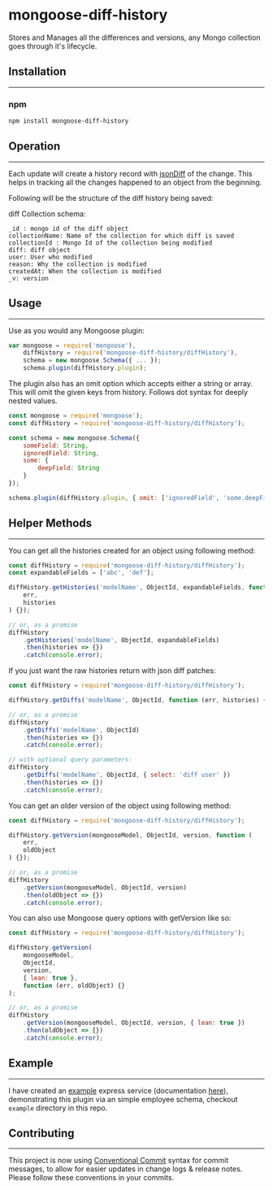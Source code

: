 # mongoose-diff-history

Stores and Manages all the differences and versions, any Mongo collection goes through it's lifecycle.

## Installation

---

### npm

```sh
npm install mongoose-diff-history
```

## Operation

---

Each update will create a history record with [jsonDiff](https://github.com/benjamine/jsondiffpatch) of the change. This helps in tracking all the changes happened to an object from the beginning.

Following will be the structure of the diff history being saved:

diff Collection schema:

```
_id : mongo id of the diff object
collectionName: Name of the collection for which diff is saved
collectionId : Mongo Id of the collection being modified
diff: diff object
user: User who modified
reason: Why the collection is modified
createdAt: When the collection is modified
_v: version
```

## Usage

---

Use as you would any Mongoose plugin:

```js
var mongoose = require('mongoose'),
    diffHistory = require('mongoose-diff-history/diffHistory'),
    schema = new mongoose.Schema({ ... });
    schema.plugin(diffHistory.plugin);
```

The plugin also has an omit option which accepts either a string or array. This will omit the given
keys from history. Follows dot syntax for deeply nested values.

```js
const mongoose = require('mongoose');
const diffHistory = require('mongoose-diff-history/diffHistory');

const schema = new mongoose.Schema({
    someField: String,
    ignoredField: String,
    some: {
        deepField: String
    }
});

schema.plugin(diffHistory.plugin, { omit: ['ignoredField', 'some.deepField'] });
```

## Helper Methods

---

You can get all the histories created for an object using following method:

```js
const diffHistory = require('mongoose-diff-history/diffHistory');
const expandableFields = ['abc', 'def'];

diffHistory.getHistories('modelName', ObjectId, expandableFields, function (
    err,
    histories
) {});

// or, as a promise
diffHistory
    .getHistories('modelName', ObjectId, expandableFields)
    .then(histories => {})
    .catch(console.error);
```

If you just want the raw histories return with json diff patches:

```js
const diffHistory = require('mongoose-diff-history/diffHistory');

diffHistory.getDiffs('modelName', ObjectId, function (err, histories) {});

// or, as a promise
diffHistory
    .getDiffs('modelName', ObjectId)
    .then(histories => {})
    .catch(console.error);

// with optional query parameters:
diffHistory
    .getDiffs('modelName', ObjectId, { select: 'diff user' })
    .then(histories => {})
    .catch(console.error);
```

You can get an older version of the object using following method:

```js
const diffHistory = require('mongoose-diff-history/diffHistory');

diffHistory.getVersion(mongooseModel, ObjectId, version, function (
    err,
    oldObject
) {});

// or, as a promise
diffHistory
    .getVersion(mongooseModel, ObjectId, version)
    .then(oldObject => {})
    .catch(console.error);
```

You can also use Mongoose query options with getVersion like so:

```js
const diffHistory = require('mongoose-diff-history/diffHistory');

diffHistory.getVersion(
    mongooseModel,
    ObjectId,
    version,
    { lean: true },
    function (err, oldObject) {}
);

// or, as a promise
diffHistory
    .getVersion(mongooseModel, ObjectId, version, { lean: true })
    .then(oldObject => {})
    .catch(console.error);
```

## Example

---

I have created an [example](https://github.com/mimani/mongoose-diff-history/tree/master/example) express service (documentation [here](https://github.com/mimani/mongoose-diff-history/blob/master/example/README.md)), demonstrating this plugin via an simple employee schema, checkout `example` directory in this repo.

## Contributing

---

This project is now using [Conventional Commit](https://www.conventionalcommits.org/en/v1.0.0/) syntax for commit messages, to allow for easier updates in change logs & release notes. Please follow these conventions in your commits.
